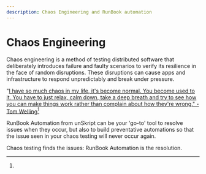 ```yaml
---
description: Chaos Engineering and RunBook automation
---
```


# Chaos Engineering

Chaos engineering is a method of testing distributed software that deliberately introduces failure and faulty scenarios to verify its resilience in the face of random disruptions. These disruptions can cause apps and infrastructure to respond unpredictably and break under pressure.





"[I have so much chaos in my life, it's become normal. You become used to it. You have to just relax, calm down, take a deep breath and try to see how you can make things work rather than complain about how they're wrong." - Tom Welling](#user-content-fn-1)[^1]



RunBook Automation from unSkript can be your 'go-to' tool to resolve issues when they occur, but also to build preventative automations so that the issue seen in your chaos testing will never occur again. &#x20;



Chaos testing finds the issues: RunBook Automation is the resolution.







[^1]: 
